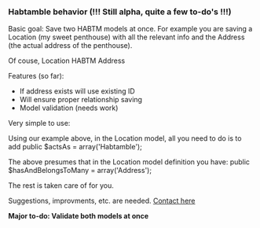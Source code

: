 ### Habtamble behavior (!!! Still alpha, quite a few to-do's !!!)

Basic goal:
Save two HABTM models at once. 
For example you are saving a Location (my sweet penthouse) with all the relevant info
and the Address (the actual address of the penthouse).

Of couse, Location HABTM Address

Features (so far):

- If address exists will use existing ID
- Will ensure proper relationship saving
- Model validation (needs work)

Very simple to use:

Using our example above, in the Location model, all you need to do is to add 
public $actsAs = array('Habtamble');

The above presumes that in the Location model definition you have:
public $hasAndBelongsToMany = array('Address');

The rest is taken care of for you.

Suggestions, improvments, etc. are needed.
[Contact here](http://wp.me/peDIi-cZ)


**Major to-do: Validate both models at once**

